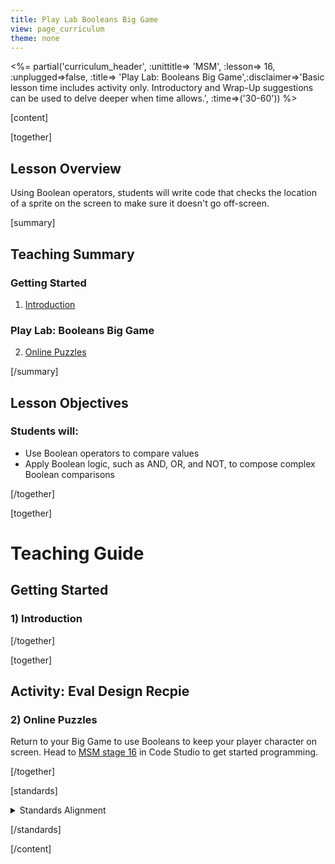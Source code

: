 ```yaml
---
title: Play Lab Booleans Big Game
view: page_curriculum
theme: none
---
```



<%= partial('curriculum_header', :unittitle=> 'MSM', :lesson=> 16, :unplugged=>false, :title=> 'Play Lab: Booleans Big Game',:disclaimer=>'Basic lesson time includes activity only. Introductory and Wrap-Up suggestions can be used to delve deeper when time allows.', :time=>('30-60')) %>

[content]

[together]

## Lesson Overview

Using Boolean operators, students will write code that checks the location of a sprite on the screen to make sure it doesn't go off-screen.

[summary]

## Teaching Summary
### **Getting Started**
 
1) [Introduction](#GetStarted)  

### **Play Lab: Booleans Big Game**  

2) [Online Puzzles](#Activity1)

[/summary]

## Lesson Objectives 
### Students will:

- Use Boolean operators to compare values
- Apply Boolean logic, such as AND, OR, and NOT, to compose complex Boolean comparisons

[/together]

[together]

# Teaching Guide

## Getting Started


### <a name="GetStarted"></a> 1) Introduction



[/together]

[together]

## Activity: Eval Design Recpie
### <a name="Activity1"></a> 2) Online Puzzles

Return to your Big Game to use Booleans to keep your player character on screen. Head to [MSM stage 16](http://studio.code.org/s/msm/stage/16/puzzle/1) in Code Studio to get started programming.

[/together]


[standards]

<details>
<summary>Standards Alignment</summary>

### Common Core Mathematical Practices
 
- 1. Make sense of problems and persevere in solving them.
- 2. Reason abstractly and quantitatively.
- 3. Construct viable arguments and critique the reasoning of others.
- 4. Model with mathematics.
- 5. Use appropriate tools strategically.
- 6. Attend to precision.
- 7. Look for and make use of structure.
- 8. Look for and express regularity in repeated reasoning.

### Common Core Math Standards

- 7.EE.3-4: The student uses numerical and algebraic expressions and equations to solve real-life and mathematical problems.
- 8.F.1-3: The student defines, evaluates, and compares functions.
- A-CED.1-4: The student solves equations and inequalities in one or more variable that describe numbers or relationships.
- A-SSE.1-2: The student interprets the structure of expressions to solve problems in context.
- F-IF.1-3: The student uses function notation to describe, evaluate, and interpret functions in terms of domain and range.
- F-IF.4-6: The student interprets the behavior of functions that arise in applications in terms of the context.

</details>

[/standards]

[/content]

<link rel="stylesheet" type="text/css" href="../docs/morestyle.css"/>
